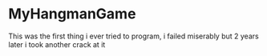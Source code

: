 # MyHangmanGame
This was the first thing i ever tried to program, i failed miserably but 2 years later i took another crack at it
